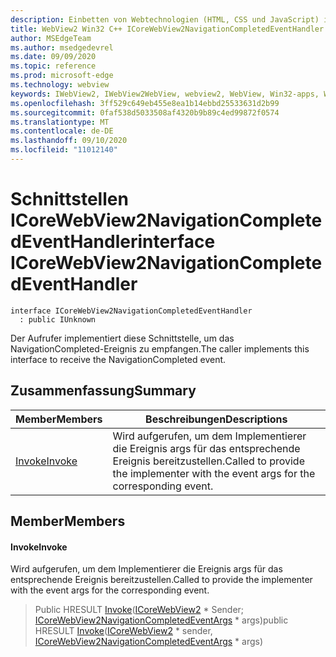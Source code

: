 ```yaml
---
description: Einbetten von Webtechnologien (HTML, CSS und JavaScript) in ihre systemeigenen Anwendungen mit dem Microsoft Edge WebView2-Steuerelement
title: WebView2 Win32 C++ ICoreWebView2NavigationCompletedEventHandler
author: MSEdgeTeam
ms.author: msedgedevrel
ms.date: 09/09/2020
ms.topic: reference
ms.prod: microsoft-edge
ms.technology: webview
keywords: IWebView2, IWebView2WebView, webview2, WebView, Win32-apps, Win32, Edge, ICoreWebView2, ICoreWebView2Controller, Browser-Steuerelement, Edge-HTML, ICoreWebView2NavigationCompletedEventHandler
ms.openlocfilehash: 3ff529c649eb455e8ea1b14ebbd25533631d2b99
ms.sourcegitcommit: 0faf538d5033508af4320b9b89c4ed99872f0574
ms.translationtype: MT
ms.contentlocale: de-DE
ms.lasthandoff: 09/10/2020
ms.locfileid: "11012140"
---
```

# <span data-ttu-id="cd5d6-104">Schnittstellen ICoreWebView2NavigationCompletedEventHandler</span><span class="sxs-lookup"><span data-stu-id="cd5d6-104">interface ICoreWebView2NavigationCompletedEventHandler</span></span> 

```
interface ICoreWebView2NavigationCompletedEventHandler
  : public IUnknown
```

<span data-ttu-id="cd5d6-105">Der Aufrufer implementiert diese Schnittstelle, um das NavigationCompleted-Ereignis zu empfangen.</span><span class="sxs-lookup"><span data-stu-id="cd5d6-105">The caller implements this interface to receive the NavigationCompleted event.</span></span>

## <span data-ttu-id="cd5d6-106">Zusammenfassung</span><span class="sxs-lookup"><span data-stu-id="cd5d6-106">Summary</span></span>

 <span data-ttu-id="cd5d6-107">Member</span><span class="sxs-lookup"><span data-stu-id="cd5d6-107">Members</span></span>                        | <span data-ttu-id="cd5d6-108">Beschreibungen</span><span class="sxs-lookup"><span data-stu-id="cd5d6-108">Descriptions</span></span>
--------------------------------|---------------------------------------------
[<span data-ttu-id="cd5d6-109">Invoke</span><span class="sxs-lookup"><span data-stu-id="cd5d6-109">Invoke</span></span>](#invoke) | <span data-ttu-id="cd5d6-110">Wird aufgerufen, um dem Implementierer die Ereignis args für das entsprechende Ereignis bereitzustellen.</span><span class="sxs-lookup"><span data-stu-id="cd5d6-110">Called to provide the implementer with the event args for the corresponding event.</span></span>

## <span data-ttu-id="cd5d6-111">Member</span><span class="sxs-lookup"><span data-stu-id="cd5d6-111">Members</span></span>

#### <span data-ttu-id="cd5d6-112">Invoke</span><span class="sxs-lookup"><span data-stu-id="cd5d6-112">Invoke</span></span> 

<span data-ttu-id="cd5d6-113">Wird aufgerufen, um dem Implementierer die Ereignis args für das entsprechende Ereignis bereitzustellen.</span><span class="sxs-lookup"><span data-stu-id="cd5d6-113">Called to provide the implementer with the event args for the corresponding event.</span></span>

> <span data-ttu-id="cd5d6-114">Public HRESULT [Invoke](#invoke)([ICoreWebView2](icorewebview2.md) \* Sender; [ICoreWebView2NavigationCompletedEventArgs](icorewebview2navigationcompletedeventargs.md) \* args)</span><span class="sxs-lookup"><span data-stu-id="cd5d6-114">public HRESULT [Invoke](#invoke)([ICoreWebView2](icorewebview2.md) \* sender, [ICoreWebView2NavigationCompletedEventArgs](icorewebview2navigationcompletedeventargs.md) \* args)</span></span>

